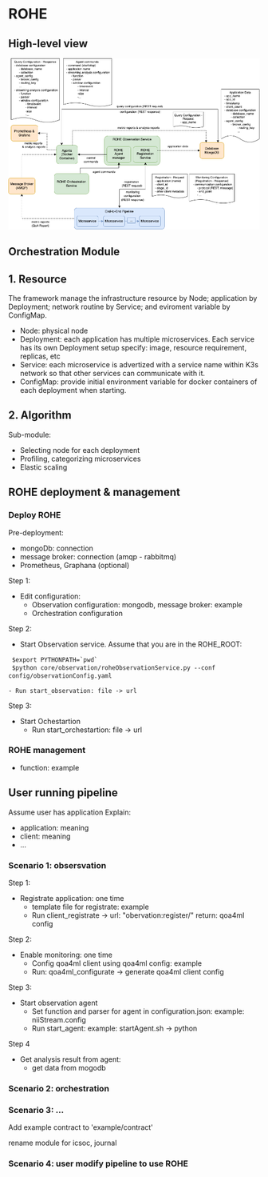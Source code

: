 # ROHE

## High-level view

![ROHE services](documents/img/architecture.png)

## Orchestration Module
## 1. Resource
The framework manage the infrastructure resource by Node; application by Deployment; network routine by Service; and eviroment variable by ConfigMap.
- Node: physical node
- Deployment: each application has multiple microservices. Each service has its own Deployment setup specify: image, resource requirement, replicas, etc
- Service: each microservice is advertized with a service name within K3s network so that other services can communicate with it.
- ConfigMap: provide initial environment variable for docker containers of each deployment when starting.

## 2. Algorithm
Sub-module:
- Selecting node for each deployment
- Profiling, categorizing microservices
- Elastic scaling


## ROHE deployment & management

### Deploy ROHE
Pre-deployment:
- mongoDb: connection
- message broker: connection (amqp - rabbitmq)
- Prometheus, Graphana (optional)


Step 1:
- Edit configuration: 
    - Observation configuration: mongodb, message broker: example
    - Orchestration configuration

Step 2: 
- Start Observation service. Assume that you are in the ROHE_ROOT:
```
 $export PYTHONPATH=`pwd`
 $python core/observation/roheObservationService.py --conf config/observationConfig.yaml
```
    - Run start_observation: file -> url

Step 3:
- Start Ochestartion 
    - Run start_orchestartion: file -> url

### ROHE management
- function: example



## User running pipeline 
Assume user has application 
Explain:
- application: meaning
- client: meaning 
- ...


### Scenario 1: obsersvation
Step 1: 
- Registrate application: one time
    - template file for registrate: example 
    - Run client_registrate -> url: "obervation:register/" 
    return: qoa4ml config

Step 2:
- Enable monitoring: one time
    - Config qoa4ml client using qoa4ml config: example
    - Run: qoa4ml_configurate -> generate qoa4ml client config

Step 3: 
- Start observation agent
    - Set function and parser for agent in configuration.json: example: niiStream.config
    - Run start_agent: example: startAgent.sh -> python

Step 4
- Get analysis result from agent: 
    - get data from mogodb 

### Scenario 2: orchestration
### Scenario 3: ...

Add example contract to 'example/contract' 

rename module for icsoc, journal

### Scenario 4: user modify pipeline to use ROHE
